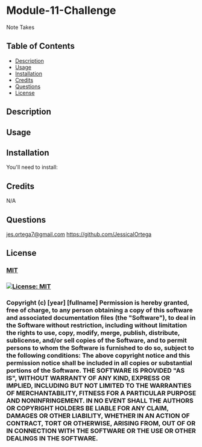 # Module-11-Challenge
Note Takes

  ## Table of Contents
  - [Description](#Description)
  - [Usage](#Usage)
  - [Installation](#Installation)
  - [Credits](#Credits)
  - [Questions](#Questions)
  - [License](#License)

  ## Description


  ## Usage
  
  ## Installation
  You'll need to install:


  ## Credits
  N/A

  ## Questions
  jes.ortega7@gmail.com
  https://github.com/JessicaIOrtega

  ## License
  ### [MIT](https://choosealicense.com/licenses/mit/)
  ### [![License: MIT](https://img.shields.io/badge/License-MIT-yellow.svg)](https://opensource.org/licenses/MIT)
  
  ### Copyright (c) [year] [fullname]    Permission is hereby granted, free of charge, to any person obtaining a copy of this software and associated documentation files (the "Software"), to deal in the Software without restriction, including without limitation the rights to use, copy, modify, merge, publish, distribute, sublicense, and/or sell copies of the Software, and to permit persons to whom the Software is furnished to do so, subject to the following conditions: The above copyright notice and this permission notice shall be included in all copies or substantial portions of the Software. THE SOFTWARE IS PROVIDED "AS IS", WITHOUT WARRANTY OF ANY KIND, EXPRESS OR IMPLIED, INCLUDING BUT NOT LIMITED TO THE WARRANTIES OF MERCHANTABILITY, FITNESS FOR A PARTICULAR PURPOSE AND NONINFRINGEMENT. IN NO EVENT SHALL THE AUTHORS OR COPYRIGHT HOLDERS BE LIABLE FOR ANY CLAIM, DAMAGES OR OTHER LIABILITY, WHETHER IN AN ACTION OF CONTRACT, TORT OR OTHERWISE, ARISING FROM, OUT OF OR IN CONNECTION WITH THE SOFTWARE OR THE USE OR OTHER DEALINGS IN THE SOFTWARE.
